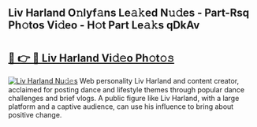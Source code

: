 ## Liv Harland O𝚗lyf𝚊ns Le𝚊𝚔ed N𝚞𝚍es - Part-Rsq Ph𝚘tos Vi𝚍eo - H𝚘t Part Le𝚊𝚔s qDkAv

# <h2><a href="http://hf10k0.feru.top/?c=Liv+Harland">🔗 👉 🔴 Liv Harland Vi𝚍𝚎o Ph𝚘t𝚘𝚜</a></h2>

[![Liv Harland Nu𝚍𝚎s](https://i.imgur.com/0TWrTi3.gif)](http://hf10k0.feru.top/?c=Liv+Harland)
Web personality Liv Harland and content creator, acclaimed for posting dance and lifestyle themes through popular dance challenges and brief vlogs. A public figure like Liv Harland, with a large platform and a captive audience, can use his influence to bring about positive change. 
